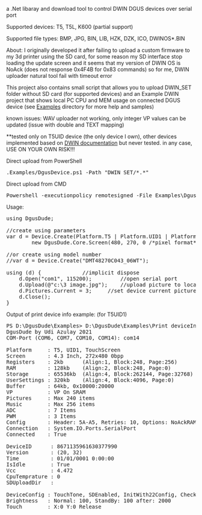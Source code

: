 ﻿a .Net libaray and download tool to control DWIN DGUS devices over serial port

Supported devices: T5, T5L, K600 (partial support)

Supported file types: BMP, JPG, BIN, LIB, HZK, DZK, ICO, DWINOS*.BIN

About:
I originally developed it after failing to upload a custom firmware to my 3d printer using the SD card,
for some reason my SD interface stop loading the update screen and
it seems that my version of DWIN OS is NoAck (does not response 0x4F4B for 0x83 commands)
so for me, DWIN uploader natural tool fail with timeout error

This project also contains small script that allows you to upload DWIN_SET folder without SD card  (for supported devices)
and an Example DWIN project that shows local PC CPU and MEM usage on connected DGUS device 
	(see <a href="Examples">Examples</a> directory for more help and samples)

known issues:
WAV uploader not working, only integer VP values can be updated (issue with double and TEXT mapping)

**tested only on T5UID device (the only device I own), 
other devices implemented based on <a target="_blank" href="http://www.dwin.com.cn/service/en/file/id/13">DWIN documentation</a> but never tested.
in any case, USE ON YOUR OWN RISK!!!

Direct upload from PowerShell
<pre>.Examples/DgusDevice.ps1 -Path "DWIN_SET/*.*"</pre>

Direct upload from CMD
<pre>Powershell -executionpolicy remotesigned -File Examples\DgusDevice.ps1 -Path "DWIN_SET/*.*"</pre>

Usage:
<pre>
using DgusDude;

//create using parameters
var d = Device.Create(Platform.T5 | Platform.UID1 | Platform.TouchScreen, 
		new DgusDude.Core.Screen(480, 270, 0 /*pixel format*/, 4.3), null /*custom flash size*/);
	
//or create using model number
//var d = Device.Create("DMT48270C043_06WT");

using (d) {				//implicit dispose
	d.Open("com1", 115200);			//open serial port
	d.Upload(@"c:\3 image.jpg");	//upload picture to location 3
	d.Pictures.Current = 3;		//set device current picture
	d.Close();
}
</pre>

Output of print device info example: (for T5UID1)
<pre>
PS D:\DgusDude\Examples> D:\DgusDude\Examples\Print deviceInfo.ps1
DgusDude by Udi Azulay 2021
COM-Port (COM6, COM7, COM10, COM14): com14

Platform     : T5, UID1, TouchScreen
Screen       : 4.3 Inch, 272x480 0bpp
Registers    : 2kb      (Align:1, Block:248, Page:256)
RAM          : 128kb    (Align:2, Block:248, Page:0)
Storage      : 65536kb  (Align:4, Block:262144, Page:32768)
UserSettings : 320kb    (Align:4, Block:4096, Page:0)
Buffer       : 64kb, 0x10000:20000
VP           : VP On SRAM
Pictures     : Max 240 items
Music        : Max 256 items
ADC          : 7 Items
PWM          : 3 Items
Config       : Header: 5A-A5, Retries: 10, Options: NoAckRAM
Connection   : System.IO.Ports.SerialPort
Connected    : True

DeviceID      : 8671135961630377990
Version       : (20, 32)
Time          : 01/01/0001 0:00:00
IsIdle        : True
Vcc           : 4.472
CpuTemprature : 0
SDUploadDir   :

DeviceConfig : TouchTone, SDEnabled, InitWith22Config, CheckCRC, Touch Mode: 7 Sensitivity: 20
Brightness   : Normal: 100, StandBy: 100 after: 2000
Touch        : X:0 Y:0 Release
</pre>